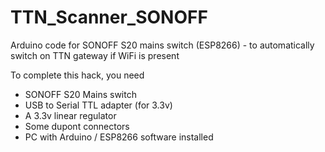 # TTN_Scanner_SONOFF
Arduino code for SONOFF S20 mains switch (ESP8266) - to automatically switch on TTN gateway if WiFi is present

To complete this hack, you need
- SONOFF S20 Mains switch
- USB to Serial TTL adapter (for 3.3v)
- A 3.3v linear regulator
- Some dupont connectors
- PC with Arduino / ESP8266 software installed
